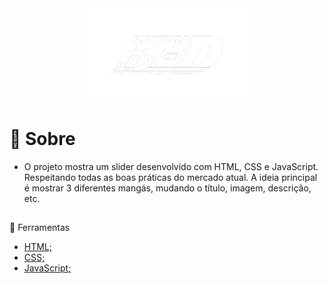 <div align="center">
  <img href="https://gusbarsil.github.io/projeto-slider/" src="src/image/logo.png" height="150px">
</div>

# 🚨 Sobre
- O projeto mostra um slider desenvolvido com HTML, CSS e JavaScript. Respeitando todas as boas práticas do mercado atual. 
A ideia principal é mostrar 3 diferentes mangás, mudando o título, imagem, descrição, etc.

##

🔨 Ferramentas
- [HTML;](https://developer.mozilla.org/pt-BR/docs/Web/HTML)
- [CSS;](https://developer.mozilla.org/pt-BR/docs/Web/CSS)
- [JavaScript;](https://developer.mozilla.org/pt-BR/docs/Web/JavaScript)
